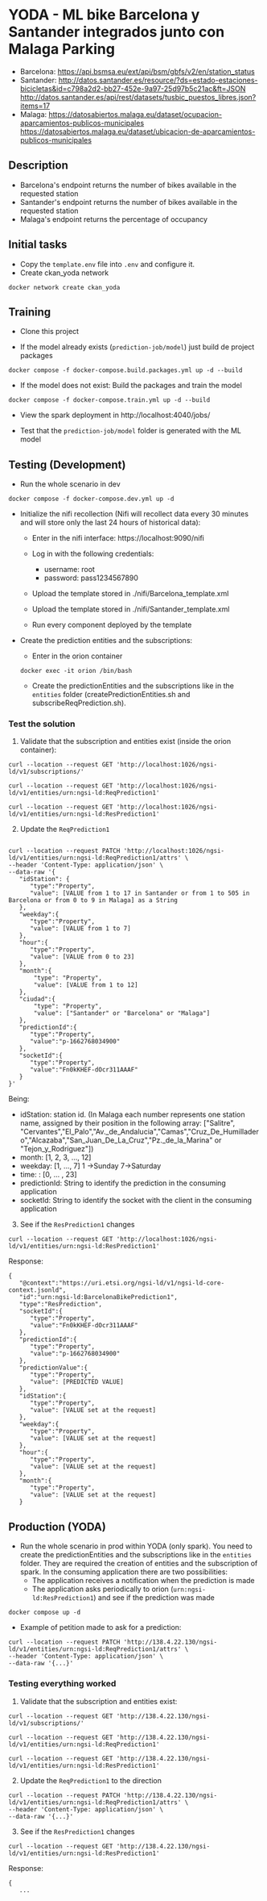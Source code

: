 # YODA - ML bike Barcelona y Santander integrados junto con Malaga Parking

* Barcelona: https://api.bsmsa.eu/ext/api/bsm/gbfs/v2/en/station_status
* Santander: http://datos.santander.es/resource/?ds=estado-estaciones-bicicletas&id=c798a2d2-bb27-452e-9a97-25d97b5c21ac&ft=JSON http://datos.santander.es/api/rest/datasets/tusbic_puestos_libres.json?items=17
* Malaga: https://datosabiertos.malaga.eu/dataset/ocupacion-aparcamientos-publicos-municipales https://datosabiertos.malaga.eu/dataset/ubicacion-de-aparcamientos-publicos-municipales

## Description

* Barcelona's endpoint returns the number of bikes available in the requested station
* Santander's endpoint returns the number of bikes available in the requested station
* Malaga's endpoint returns the percentage of occupancy

## Initial tasks

* Copy the `template.env` file into `.env` and configure it.
* Create ckan_yoda network
```shell
docker network create ckan_yoda
```


## Training

* Clone this project

* If the model already exists (`prediction-job/model`) just build de project packages
```shell
docker compose -f docker-compose.build.packages.yml up -d --build
```

* If the model does not exist: Build the packages and train the model
```shell
docker compose -f docker-compose.train.yml up -d --build
```
* View the spark deployment in http://localhost:4040/jobs/

* Test that the `prediction-job/model` folder is generated with the ML model

## Testing (Development)

* Run the whole scenario in dev
```shell
docker compose -f docker-compose.dev.yml up -d
```

* Initialize the nifi recollection (Nifi will recollect data every 30 minutes and will store only the last 24 hours of historical data):
  
  - Enter in the nifi interface: https://localhost:9090/nifi
  
  - Log in with the following credentials: 
      - username: root
      - password: pass1234567890
      
   - Upload the template stored in ./nifi/Barcelona_template.xml
   - Upload the template stored in ./nifi/Santander_template.xml
   
   - Run every component deployed by the template
   
* Create the prediction entities and the subscriptions:

  - Enter in the orion container
  
  ```shell
  docker exec -it orion /bin/bash
  ```
  
  - Create the predictionEntities and the subscriptions like in the `entities` folder (createPredictionEntities.sh and subscribeReqPrediction.sh).

### Test the solution

1) Validate that the subscription and entities exist (inside the orion container):
```
curl --location --request GET 'http://localhost:1026/ngsi-ld/v1/subscriptions/'
```

```
curl --location --request GET 'http://localhost:1026/ngsi-ld/v1/entities/urn:ngsi-ld:ReqPrediction1'
```

```
curl --location --request GET 'http://localhost:1026/ngsi-ld/v1/entities/urn:ngsi-ld:ResPrediction1'
```

2) Update the `ReqPrediction1`
```

curl --location --request PATCH 'http://localhost:1026/ngsi-ld/v1/entities/urn:ngsi-ld:ReqPrediction1/attrs' \
--header 'Content-Type: application/json' \
--data-raw '{
   "idStation": {
      "type":"Property",
      "value": [VALUE from 1 to 17 in Santander or from 1 to 505 in Barcelona or from 0 to 9 in Malaga] as a String
   },
   "weekday":{
      "type":"Property",
      "value": [VALUE from 1 to 7]
   },
   "hour":{
      "type":"Property",
      "value": [VALUE from 0 to 23]
   },
   "month":{
       "type": "Property",
       "value": [VALUE from 1 to 12]
   },
   "ciudad":{
       "type": "Property",
       "value": ["Santander" or "Barcelona" or "Malaga"]
   },
   "predictionId":{
      "type":"Property",
      "value":"p-1662768034900"
   },
   "socketId":{
      "type":"Property",
      "value":"Fn0kKHEF-dOcr311AAAF"
   }
}'

```
Being:

* idStation: station id. 
(In Malaga each number represents one station name, assigned by their position in the following array: ["Salitre", "Cervantes","El_Palo","Av._de_Andalucia","Camas","Cruz_De_Humilladero","Alcazaba","San_Juan_De_La_Cruz","Pz._de_la_Marina" or "Tejon_y_Rodriguez"])
* month: [1, 2, 3, ..., 12]
* weekday: [1, ..., 7] 1 ->Sunday 7->Saturday
* time: : [0, ... , 23]
* predictionId: String to identify the prediction in the consuming application
* socketId: String to identify the socket with the client in the consuming application


3) See if the `ResPrediction1` changes

```
curl --location --request GET 'http://localhost:1026/ngsi-ld/v1/entities/urn:ngsi-ld:ResPrediction1'
```

Response:
```
{
   "@context":"https://uri.etsi.org/ngsi-ld/v1/ngsi-ld-core-context.jsonld",
   "id":"urn:ngsi-ld:BarcelonaBikePrediction1",
   "type":"ResPrediction",
   "socketId":{
      "type":"Property",
      "value":"Fn0kKHEF-dOcr311AAAF"
   },
   "predictionId":{
      "type":"Property",
      "value":"p-1662768034900"
   },
   "predictionValue":{
      "type":"Property",
      "value": [PREDICTED VALUE]
   },
   "idStation":{
      "type":"Property",
      "value": [VALUE set at the request]
   },
   "weekday":{
      "type":"Property",
      "value": [VALUE set at the request]
   },
   "hour":{
      "type":"Property",
      "value": [VALUE set at the request]
   },
   "month":{
      "type":"Property",
      "value": [VALUE set at the request]
   }
```


## Production (YODA)

* Run the whole scenario in prod within YODA (only spark). You need to create the predictionEntities and the subscriptions like in the `entities` folder. They are required the creation of entities and the subscription of spark. In the consuming application there are two possibilities:
   - The application receives a notification when the prediction is made
   - The application asks periodically to orion (`urn:ngsi-ld:ResPrediction1`) and see if the prediction was made

```shell
docker compose up -d
```

* Example of petition made to ask for a prediction:

```
curl --location --request PATCH 'http://138.4.22.130/ngsi-ld/v1/entities/urn:ngsi-ld:ReqPrediction1/attrs' \
--header 'Content-Type: application/json' \
--data-raw '{...}'
```

### Testing everything worked

1) Validate that the subscription and entities exist:
```
curl --location --request GET 'http://138.4.22.130/ngsi-ld/v1/subscriptions/'
```

```
curl --location --request GET 'http://138.4.22.130/ngsi-ld/v1/entities/urn:ngsi-ld:ReqPrediction1'
```

```
curl --location --request GET 'http://138.4.22.130/ngsi-ld/v1/entities/urn:ngsi-ld:ResPrediction1'
```

2) Update the `ReqPrediction1` to the direction
```
curl --location --request PATCH 'http://138.4.22.130/ngsi-ld/v1/entities/urn:ngsi-ld:ReqPrediction1/attrs' \
--header 'Content-Type: application/json' \
--data-raw '{...}'
```

3) See if the `ResPrediction1` changes

```
curl --location --request GET 'http://138.4.22.130/ngsi-ld/v1/entities/urn:ngsi-ld:ResPrediction1'
```

Response:
```
{
   ...
```
